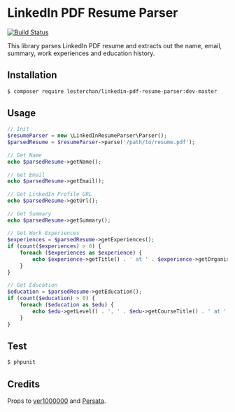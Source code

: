# LinkedIn PDF Resume Parser

[![Build Status](https://travis-ci.org/lesterchan/linkedin-pdf-resume-parser.svg?branch=master)](https://travis-ci.org/lesterchan/linkedin-pdf-resume-parser)

This library parses LinkedIn PDF resume and extracts out the name, email, summary, work experiences and education history.

## Installation
```bash
$ composer require lesterchan/linkedin-pdf-resume-parser:dev-master
```
## Usage

```php
// Init
$resumeParser = new \LinkedInResumeParser\Parser();
$parsedResume = $resumeParser->parse('/path/to/resume.pdf');
 
// Get Name
echo $parsedResume->getName();
 
// Get Email
echo $parsedResume->getEmail();
 
// Get LinkedIn Profile URL
echo $parsedResume->getUrl();
 
// Get Summary
echo $parsedResume->getSummary();
 
// Get Work Experiences
$experiences = $parsedResume->getExperiences();
if (count($experiences) > 0) {
    foreach ($experiences as $experience) {
        echo $experience->getTitle() . ' at ' . $experience->getOrganisation() . ' (' . date_format($experience->getStart(), 'F Y') . ' - ' . date_format($experience->getEnd(), 'F Y') . ')';
    }
}
 
// Get Education
$education = $parsedResume->getEducation();
if (count($education) > 0) {
    foreach ($education as $edu) {
        echo $edu->getLevel() . ', ' . $edu->getCourseTitle() . ' at ' . $edu->getInstitution() . ' (' . date_format($edu->getStart(), 'Y') . ' - ' . date_format($edu->getEnd(), 'Y') . ')';
    }
}
```

## Test
```bash
$ phpunit
```

## Credits
Props to [ver1000000](https://github.com/ver1000000/linkedin-resume-parser) and [Persata](https://github.com/Persata/linkedin-resume-parser).
